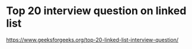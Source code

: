 # Top 20 interview question on linked list
https://www.geeksforgeeks.org/top-20-linked-list-interview-question/
